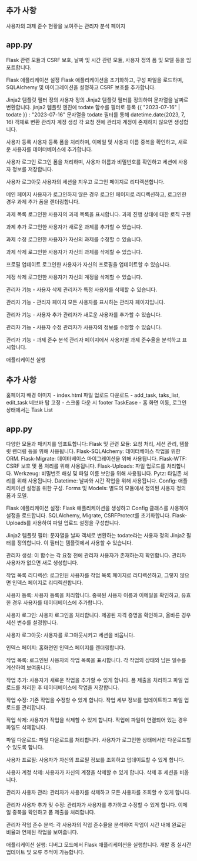 ## 추가 사항

사용자의 과제 준수 현황을 보여주는 관리자 분석 페이지

## app.py

Flask 관련 모듈과 CSRF 보호, 날짜 및 시간 관련 모듈, 사용자 정의 폼 및 모델 등을 임포트합니다.

Flask 애플리케이션 설정
Flask 애플리케이션을 초기화하고, 구성 파일을 로드하며, SQLAlchemy 및 마이그레이션을 설정하고 CSRF 보호를 추가합니다.

Jinja2 템플릿 필터 정의
사용자 정의 Jinja2 템플릿 필터를 정의하여 문자열을 날짜로 변환합니다.
jinja2 템플릿 엔진에 todate 함수를 필터로 등록
{{ "2023-07-16" | todate }} : "2023-07-16" 문자열을 todate 필터를 통해 datetime.date(2023, 7, 16) 객체로 변환
관리자 계정 생성
각 요청 전에 관리자 계정이 존재하지 않으면 생성합니다.

사용자 등록
사용자 등록 폼을 처리하며, 이메일 및 사용자 이름 중복을 확인하고, 새로운 사용자를 데이터베이스에 추가합니다.

사용자 로그인
로그인 폼을 처리하며, 사용자 이름과 비밀번호를 확인하고 세션에 사용자 정보를 저장합니다.

사용자 로그아웃
사용자의 세션을 지우고 로그인 페이지로 리디렉션합니다.

메인 페이지
사용자가 로그인하지 않은 경우 로그인 페이지로 리디렉션하고, 로그인한 경우 과제 추가 폼을 렌더링합니다.

과제 목록
로그인한 사용자의 과제 목록을 표시합니다.
과제 진행 상태에 대한 로직 구현

과제 추가
로그인한 사용자가 새로운 과제를 추가할 수 있습니다.

과제 수정
로그인한 사용자가 자신의 과제를 수정할 수 있습니다.

과제 삭제
로그인한 사용자가 자신의 과제를 삭제할 수 있습니다.

프로필 업데이트
로그인한 사용자가 자신의 프로필을 업데이트할 수 있습니다.

계정 삭제
로그인한 사용자가 자신의 계정을 삭제할 수 있습니다.

관리자 기능 - 사용자 삭제
관리자가 특정 사용자를 삭제할 수 있습니다.

관리자 기능 - 관리자 페이지
모든 사용자를 표시하는 관리자 페이지입니다.

관리자 기능 - 사용자 추가
관리자가 새로운 사용자를 추가할 수 있습니다.

관리자 기능 - 사용자 수정
관리자가 사용자의 정보를 수정할 수 있습니다.

관리자 기능 - 과제 준수 분석
관리자 페이지에서 사용자별 과제 준수율을 분석하고 표시합니다.

애플리케이션 실행

## 추가 사항

홈페이지 배경 이미지 - index.html
파일 업로드 다운로드 - add_task, taks_list, edit_task
네브바 탑 고정 - 스크롤 다운 시
footer
TaskEase - 홈 화면 이동, 로그인 상태에서는 Task List

## app.py

다양한 모듈과 패키지를 임포트합니다:
Flask 및 관련 모듈: 요청 처리, 세션 관리, 템플릿 렌더링 등을 위해 사용됩니다.
Flask-SQLAlchemy: 데이터베이스 작업을 위한 ORM.
Flask-Migrate: 데이터베이스 마이그레이션을 위해 사용됩니다.
Flask-WTF: CSRF 보호 및 폼 처리를 위해 사용됩니다.
Flask-Uploads: 파일 업로드를 처리합니다.
Werkzeug: 비밀번호 해싱 및 파일 이름 보안을 위해 사용됩니다.
Pytz: 타임존 처리를 위해 사용됩니다.
Datetime: 날짜와 시간 작업을 위해 사용됩니다.
Config: 애플리케이션 설정을 위한 구성.
Forms 및 Models: 별도의 모듈에서 정의된 사용자 정의 폼과 모델.

Flask 애플리케이션 설정:
Flask 애플리케이션을 생성하고 Config 클래스를 사용하여 설정을 로드합니다.
SQLAlchemy, Migrate, CSRFProtect를 초기화합니다.
Flask-Uploads를 사용하여 파일 업로드 설정을 구성합니다.

Jinja2 템플릿 필터:
문자열을 날짜 객체로 변환하는 todate라는 사용자 정의 Jinja2 필터를 정의합니다. 이 필터는 템플릿에서 사용할 수 있습니다.

관리자 생성:
이 함수는 각 요청 전에 관리자 사용자가 존재하는지 확인합니다. 관리자 사용자가 없으면 새로 생성합니다.

작업 목록 리디렉션:
로그인된 사용자를 작업 목록 페이지로 리디렉션하고, 그렇지 않으면 인덱스 페이지로 리디렉션합니다.

사용자 등록:
사용자 등록을 처리합니다. 중복된 사용자 이름과 이메일을 확인하고, 유효한 경우 사용자를 데이터베이스에 추가합니다.

사용자 로그인:
사용자 로그인을 처리합니다. 제공된 자격 증명을 확인하고, 올바른 경우 세션 변수를 설정합니다.

사용자 로그아웃:
사용자를 로그아웃시키고 세션을 비웁니다.

인덱스 페이지:
홈화면인 인덱스 페이지를 렌더링합니다.

작업 목록:
로그인된 사용자의 작업 목록을 표시합니다. 각 작업의 상태와 남은 일수를 계산하여 보여줍니다.

작업 추가:
사용자가 새로운 작업을 추가할 수 있게 합니다. 폼 제출을 처리하고 파일 업로드를 처리한 후 데이터베이스에 작업을 저장합니다.

작업 수정:
기존 작업을 수정할 수 있게 합니다. 작업 세부 정보를 업데이트하고 파일 업로드를 관리합니다.

작업 삭제:
사용자가 작업을 삭제할 수 있게 합니다. 작업에 파일이 연결되어 있는 경우 파일도 삭제합니다.

파일 다운로드:
파일 다운로드를 처리합니다. 사용자가 로그인한 상태에서만 다운로드할 수 있도록 합니다.

사용자 프로필:
사용자가 자신의 프로필 정보를 조회하고 업데이트할 수 있게 합니다.

사용자 계정 삭제:
사용자가 자신의 계정을 삭제할 수 있게 합니다. 삭제 후 세션을 비웁니다.

관리자 사용자 관리:
관리자가 사용자를 삭제하고 모든 사용자를 조회할 수 있게 합니다.

관리자 사용자 추가 및 수정:
관리자가 사용자를 추가하고 수정할 수 있게 합니다. 이메일 중복을 확인하고 폼 제출을 처리합니다.

관리자 작업 준수 분석:
각 사용자의 작업 준수율을 분석하여 작업이 시간 내에 완료된 비율과 연체된 작업을 보여줍니다.

애플리케이션 실행:
디버그 모드에서 Flask 애플리케이션을 실행합니다. 개발 중 실시간 업데이트 및 오류 추적이 가능합니다.
